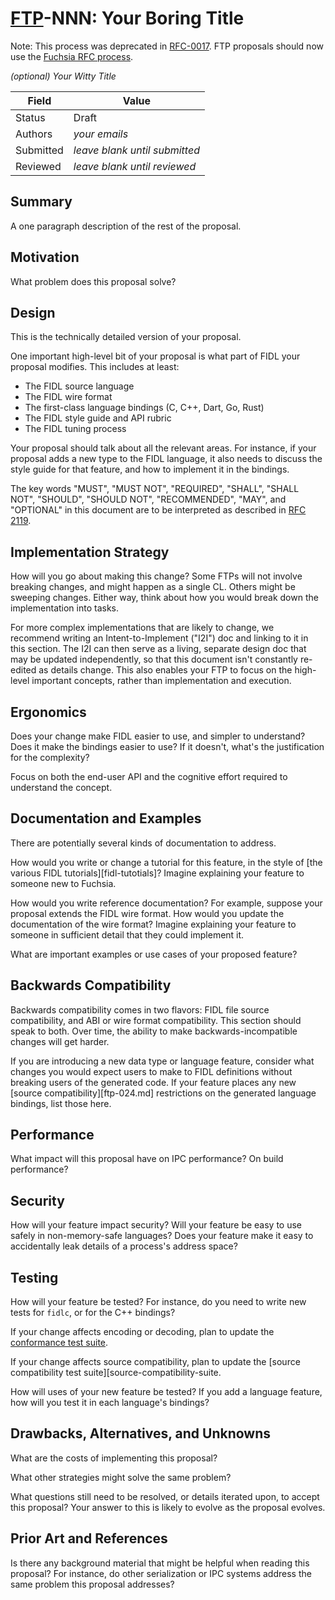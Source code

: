# [FTP](deprecated-ftp-process.md)-NNN: Your Boring Title

Note: This process was deprecated in [RFC-0017](contribute/governance/rfcs/0017_folding_ftp_into_rfc.md).
FTP proposals should now use the [Fuchsia RFC process](contribute/governance/rfcs/rfc_process.md).

_(optional) Your Witty Title_

Field     | Value
----------|--------------------------
Status    | Draft
Authors   | *your emails*
Submitted | *leave blank until submitted*
Reviewed  | *leave blank until reviewed*

## Summary

A one paragraph description of the rest of the proposal.

## Motivation

What problem does this proposal solve?

## Design

This is the technically detailed version of your proposal.

One important high-level bit of your proposal is what part of FIDL your proposal
modifies. This includes at least:

* The FIDL source language
* The FIDL wire format
* The first-class language bindings (C, C++, Dart, Go, Rust)
* The FIDL style guide and API rubric
* The FIDL tuning process

Your proposal should talk about all the relevant areas. For instance, if your
proposal adds a new type to the FIDL language, it also needs to discuss the
style guide for that feature, and how to implement it in the bindings.

The key words "MUST", "MUST NOT", "REQUIRED", "SHALL", "SHALL NOT", "SHOULD",
"SHOULD NOT", "RECOMMENDED",  "MAY", and "OPTIONAL" in this document are to be
interpreted as described in [RFC 2119][ietf-rfc2119].

## Implementation Strategy

How will you go about making this change? Some FTPs will not involve breaking
changes, and might happen as a single CL. Others might be sweeping changes.
Either way, think about how you would break down the implementation into tasks.

For more complex implementations that are likely to change, we recommend writing
an Intent-to-Implement ("I2I") doc and linking to it in this section. The I2I
can then serve as a living, separate design doc that may be updated
independently, so that this document isn't constantly re-edited as details
change. This also enables your FTP to focus on the high-level important
concepts, rather than implementation and execution.

## Ergonomics

Does your change make FIDL easier to use, and simpler to understand? Does it
make the bindings easier to use? If it doesn't, what's the justification for the
complexity?

Focus on both the end-user API and the cognitive effort required to understand
the concept.

## Documentation and Examples

There are potentially several kinds of documentation to address.

How would you write or change a tutorial for this feature, in the style of [the
various FIDL tutorials][fidl-tutotials]? Imagine explaining your feature to
someone new to Fuchsia.

How would you write reference documentation? For example, suppose your proposal
extends the FIDL wire format. How would you update the documentation of the wire
format? Imagine explaining your feature to someone in sufficient detail that
they could implement it.

What are important examples or use cases of your proposed feature?

## Backwards Compatibility

Backwards compatibility comes in two flavors: FIDL file source compatibility,
and ABI or wire format compatibility. This section should speak to both. Over
time, the ability to make backwards-incompatible changes will get harder.

If you are introducing a new data type or language feature, consider what
changes you would expect users to make to FIDL definitions without breaking
users of the generated code. If your feature places any new [source
compatibility][ftp-024.md] restrictions on the generated language bindings, list
those here.

## Performance

What impact will this proposal have on IPC performance? On build performance?

## Security

How will your feature impact security? Will your feature be easy to use safely
in non-memory-safe languages? Does your feature make it easy to accidentally
leak details of a process's address space?

## Testing

How will your feature be tested? For instance, do you need to write new tests
for `fidlc`, or for the C++ bindings?

If your change affects encoding or decoding, plan to update the [conformance
test suite][conformance-suite].

If your change affects source compatibility, plan to update the [source
compatibility test suite][source-compatibility-suite.

How will uses of your new feature be tested? If you add a language feature, how
will you test it in each language's bindings?

## Drawbacks, Alternatives, and Unknowns

What are the costs of implementing this proposal?

What other strategies might solve the same problem?

What questions still need to be resolved, or details iterated upon, to accept
this proposal? Your answer to this is likely to evolve as the proposal evolves.

## Prior Art and References

Is there any background material that might be helpful when reading this
proposal? For instance, do other serialization or IPC systems address the same
problem this proposal addresses?

<!-- xref -->
[ietf-rfc2119]: https://tools.ietf.org/html/rfc2119
[conformance-suite]: /src/tests/fidl/conformance_suite/
[source-compatibility-suite]: /src/tests/fidl/source_compatibility/
[fidl-tutorials]: development/languages/fidl/tutorials/overview.md
